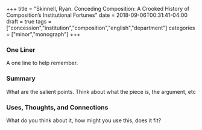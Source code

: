+++
title = "Skinnell, Ryan. Conceding Composition: A Crooked History of Composition’s Institutional Fortunes"
date = 2018-09-06T00:31:41-04:00
draft = true
tags = ["concession","institution","composition","english","department"]
categories = ["minor","monograph"]
+++
### One Liner
A one line to help remember.

### Summary
What are the salient points. Think about what the piece is, the argument, etc

### Uses, Thoughts, and Connections
What do you think about it, how might you use this, does it fit?
